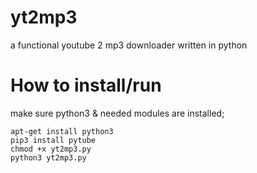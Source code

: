 # yt2mp3
a functional youtube 2 mp3 downloader written in python 

# How to install/run

make sure python3 & needed modules are installed;

```
apt-get install python3
pip3 install pytube
chmod +x yt2mp3.py
python3 yt2mp3.py
```
